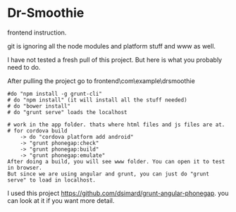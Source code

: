 Dr-Smoothie
===========

frontend instruction.

git is ignoring all the node modules and platform stuff and www as well.

I have not tested a fresh pull of this project. But here is what you probably need to do.


After pulling the project go to frontend\com\example\drsmoothie
	
	#do "npm install -g grunt-cli"
	# do "npm install" (it will install all the stuff needed)
	# do "bower install"
	# do "grunt serve" loads the localhost
	
	# work in the app folder. thats where html files and js files are at.
	# for cordova build 
		-> do "cordova platform add android"
		-> "grunt phonegap:check" 
		-> "grunt phonegap:build"
		-> "grunt phonegap:emulate"
	After doing a build, you will see www folder. You can open it to test in browser.
	But since we are using angular and grunt, you can just do "grunt serve" to load in localhost.
	


	
	
	
	
I used this project https://github.com/dsimard/grunt-angular-phonegap. 
you can look at it if you want more detail.
